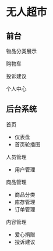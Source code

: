 # 无人超市

## 前台

物品分类展示

购物车

投诉建议

个人中心
## 后台系统

首页
 - 仪表盘
 - 首页轮播图

人员管理

 - 用户管理

商品管理
 - 商品分类
 - 库存管理
 - 订单管理

内容管理
 - 爱心捐赠
 - 投诉建议
  

